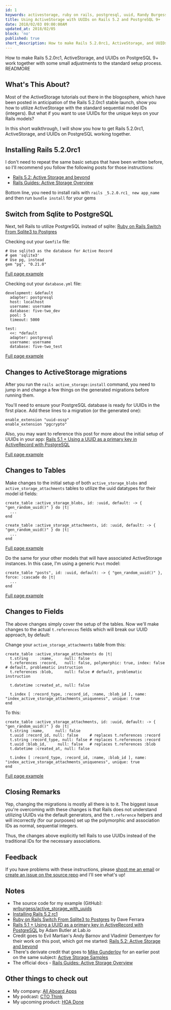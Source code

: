 ```yaml
---
id: 1
keywords: activestorage, ruby on rails, postgresql, uuid, Randy Burgess
title: Using ActiveStorage with UUIDs on Rails 5.2 and PostgreSQL 9+
date: 2018/02/03 09:00:00AM
updated_at: 2018/02/05
block: 'no'
published: true
short_description: How to make Rails 5.2.0rc1, ActiveStorage, and UUIDs on PostgreSQL 9+ work together with some small adjustments to the standard setup process.
---
```

How to make Rails 5.2.0rc1, ActiveStorage, and UUIDs on PostgreSQL 9+ work together with some small adjustments to the standard setup process.
READMORE

## What's This About?

Most of the ActiveStorage tutorials out there in the blogosphere, which have been posted in anticipation of the Rails 5.2.0rc1 stable launch, show you how to utilize ActiveStorage with the standard sequential model IDs (integers). But what if you want to use UUIDs for the unique keys on your Rails models?  

In this short walkthrough, I will show you how to get Rails 5.2.0rc1, ActiveStorage, and UUIDs on PostgreSQL working together.  

## Installing Rails 5.2.0rc1

I don't need to repeat the same basic setups that have been written before, so I'll recommend you follow the following posts for those instructions:

* [Rails 5.2:
Active Storage and beyond](https://evilmartians.com/chronicles/rails-5-2-active-storage-and-beyond)
* [Rails Guides: Active Storage Overview](http://edgeguides.rubyonrails.org/active_storage_overview.html)

Bottom line, you need to install rails with `rails _5.2.0.rc1_ new app_name` and then run `bundle install` for your gems

## Switch from Sqlite to PostgreSQL

Next, tell Rails to utilize PostgreSQL instead of sqlite: [Ruby on Rails Switch From Sqlite3 to Postgres](https://www.daveferrara1.com/ruby-in-rails-switch-from-sqlite3-to-postgres/)

Checking out your `Gemfile` file:

    # Use sqlite3 as the database for Active Record
    # gem 'sqlite3'
    # Use pg, instead
    gem "pg", "0.21.0"

[Full page example](https://github.com/wrburgess/active_storage_with_uuids/blob/master/Gemfile)  

Checking out your `database.yml` file:

    development: &default
      adapter: postgresql
      host: localhost
      username: username
      database: five-two_dev
      pool: 5
      timeout: 5000

    test:
      <<: *default
      adapter: postgresql
      username: username
      database: five-two_test

[Full page example](https://github.com/wrburgess/active_storage_with_uuids/blob/master/config/database.yml)  

## Changes to ActiveStorage migrations

After you run the `rails active_storage:install` command, you need to jump in and change a few things on the generated migrations before running them.  

You'll need to ensure your PostgreSQL database is ready for UUIDs in the first place. Add these lines to a migration (or the generated one):

    enable_extension "uuid-ossp"
    enable_extension "pgcrypto"

Also, you may want to reference this post for more about the initial setup of UUIDs in your app: [Rails 5.1 + Using a UUID as a primary key in ActiveRecord with PostgreSQL](https://lab.io/articles/2017/04/13/uuids-rails-5-1/)  

[Full page example](https://github.com/wrburgess/active_storage_with_uuids/blob/master/db/migrate/20180204011656_create_active_storage_tables.active_storage.rb)  

## Changes to Tables

Make changes to the initial setup of both `active_storage_blobs` and `active_storage_attachments` tables to utilize the uuid datatypes for their model id fields:

    create_table :active_storage_blobs, id: :uuid, default: -> { "gen_random_uuid()" } do |t|
      ...
    end

    create_table :active_storage_attachments, id: :uuid, default: -> { "gen_random_uuid()" } do |t|
      ...
    end

[Full page example](https://github.com/wrburgess/active_storage_with_uuids/blob/master/db/migrate/20180204011656_create_active_storage_tables.active_storage.rb)

Do the same for your other models that will have associated ActiveStorage instances. In this case, I'm using a generic `Post` model:

    create_table "posts", id: :uuid, default: -> { "gen_random_uuid()" }, force: :cascade do |t|
      ...
    end

[Full page example](https://github.com/wrburgess/active_storage_with_uuids/blob/master/db/migrate/20180204011656_create_active_storage_tables.active_storage.rb)

## Changes to Fields

The above changes simply cover the setup of the tables. Now we'll make changes to the actual `t.references` fields which will break our UUID approach, by default:

Change your `active_storage_attachments` table from this:

    create_table :active_storage_attachments do |t|
      t.string     :name,     null: false
      t.references :record,   null: false, polymorphic: true, index: false # default, problematic instruction
      t.references :blob,     null: false # default, problematic instruction

      t.datetime :created_at, null: false

      t.index [ :record_type, :record_id, :name, :blob_id ], name: "index_active_storage_attachments_uniqueness", unique: true
    end

To this:

    create_table :active_storage_attachments, id: :uuid, default: -> { "gen_random_uuid()" } do |t|
      t.string :name,     null: false
      t.uuid :record_id, null: false     # replaces t.references :record
      t.string :record_type, null: false # replaces t.references :record
      t.uuid :blob_id,     null: false   # replaces t.references :blob
      t.datetime :created_at, null: false

      t.index [ :record_type, :record_id, :name, :blob_id ], name: "index_active_storage_attachments_uniqueness", unique: true
    end

[Full page example](https://github.com/wrburgess/active_storage_with_uuids/blob/master/db/migrate/20180204011656_create_active_storage_tables.active_storage.rb)  

## Closing Remarks

Yep, changing the migrations is mostly all there is to it. The biggest issue you're overcoming with these changes is that Rails does not understand utilizing UUIDs via the default generators, and the `t.reference` helpers and will incorrectly (for our purposes) set up the polymorphic and association IDs as normal, sequential integers.  

Thus, the changes above explicitly tell Rails to use UUIDs instead of the traditional IDs for the necessary associations.  

## Feedback

If you have problems with these instructions, please [shoot me an email](mailto:randy@allaboardapps.com) or [create an issue on the source repo](https://github.com/wrburgess/active_storage_with_uuids/issues) and I'll see what's up!  

## Notes

* The source code for my example (GitHub): [wrburgess/active_storage_with_uuids](https://github.com/wrburgess/active_storage_with_uuids)
* [Installing Rails 5.2 rc1](http://weblog.rubyonrails.org/2017/3/20/Rails-5-1-rc1/)
* [Ruby on Rails Switch From Sqlite3 to Postgres](https://www.daveferrara1.com/ruby-in-rails-switch-from-sqlite3-to-postgres/) by Dave Ferrara
* [Rails 5.1 + Using a UUID as a primary key in ActiveRecord with PostgreSQL](https://lab.io/articles/2017/04/13/uuids-rails-5-1/) by Adam Butler at Lab.io
* Credit goes to Evil Martian's Andy Barnov and Vladimir Dementyev for their work on this post, which got me started: [Rails 5.2:
Active Storage and beyond](https://evilmartians.com/chronicles/rails-5-2-active-storage-and-beyond)
* There's derivate credit that goes to [Mike Gunderloy](https://afreshcup.com/about/) for an earlier post on the same subject: [Active Storage Samples](https://afreshcup.com/home/2017/07/23/activestorage-samples)
* The official docs - [Rails Guides: Active Storage Overview](http://edgeguides.rubyonrails.org/active_storage_overview.html)

## Other things to check out

* My company: [All Aboard Apps](https://www.allaboardapps.com)
* My podcast: [CTO Think](https://www.ctothink.com)
* My upcoming product: [HOA Done](https://www.hoadone.com)

